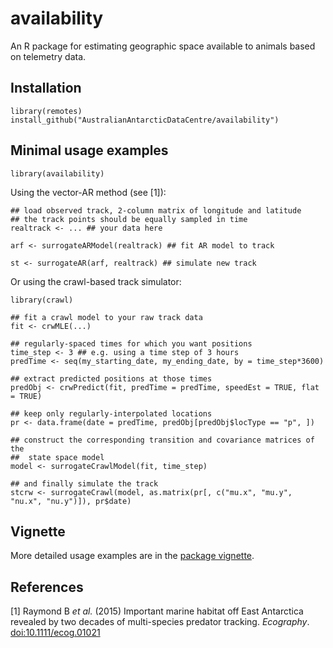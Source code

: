 # availability

An R package for estimating geographic space available to animals based on telemetry data.

## Installation
```{r}
library(remotes)
install_github("AustralianAntarcticDataCentre/availability")
```

## Minimal usage examples

```{r}
library(availability)
```

Using the vector-AR method (see [1]):

```{r}
## load observed track, 2-column matrix of longitude and latitude
## the track points should be equally sampled in time
realtrack <- ... ## your data here

arf <- surrogateARModel(realtrack) ## fit AR model to track

st <- surrogateAR(arf, realtrack) ## simulate new track
```

Or using the crawl-based track simulator:
```{r}
library(crawl)

## fit a crawl model to your raw track data
fit <- crwMLE(...)

## regularly-spaced times for which you want positions
time_step <- 3 ## e.g. using a time step of 3 hours
predTime <- seq(my_starting_date, my_ending_date, by = time_step*3600)

## extract predicted positions at those times
predObj <- crwPredict(fit, predTime = predTime, speedEst = TRUE, flat = TRUE)

## keep only regularly-interpolated locations
pr <- data.frame(date = predTime, predObj[predObj$locType == "p", ])

## construct the corresponding transition and covariance matrices of the
##  state space model
model <- surrogateCrawlModel(fit, time_step)

## and finally simulate the track
stcrw <- surrogateCrawl(model, as.matrix(pr[, c("mu.x", "mu.y", "nu.x", "nu.y")]), pr$date)
```

## Vignette
More detailed usage examples are in the [package vignette](https://australianantarcticdatacentre.github.io/availability).

## References
[1] Raymond B *et al.* (2015) Important marine habitat off East Antarctica revealed by two decades of multi-species predator tracking. *Ecography*. [doi:10.1111/ecog.01021](https://doi.org/10.1111/ecog.01021)
